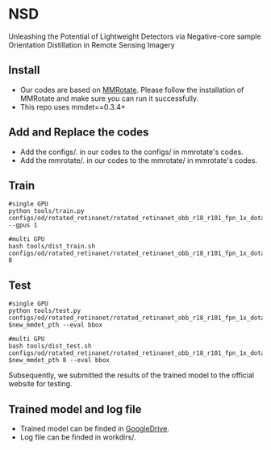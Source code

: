 # NSD
Unleashing the Potential of Lightweight Detectors via Negative-core sample Orientation Distillation in Remote Sensing Imagery

## Install
  - Our codes are based on [MMRotate](https://github.com/open-mmlab/mmrotate). Please follow the installation of MMRotate and make sure you can run it successfully.
  - This repo uses mmdet==0.3.4+
  
## Add and Replace the codes
  - Add the configs/. in our codes to the configs/ in mmrotate's codes.
  - Add the mmrotate/. in our codes to the mmrotate/ in mmrotate's codes.
  
## Train
```
#single GPU
python tools/train.py configs/od/rotated_retinanet/rotated_retinanet_obb_r18_r101_fpn_1x_dota_le90.py --gpus 1

#multi GPU
bash tools/dist_train.sh configs/od/rotated_retinanet/rotated_retinanet_obb_r18_r101_fpn_1x_dota_le90.py 8
```

## Test

```
#single GPU
python tools/test.py configs/od/rotated_retinanet/rotated_retinanet_obb_r18_r101_fpn_1x_dota_le90.py $new_mmdet_pth --eval bbox

#multi GPU
bash tools/dist_test.sh configs/od/rotated_retinanet/rotated_retinanet_obb_r18_r101_fpn_1x_dota_le90.py $new_mmdet_pth 8 --eval bbox
```
Subsequently, we submitted the results of the trained model to the official website for testing.

## Trained model and log file
  - Trained model can be finded in [GoogleDrive]( https://pan.baidu.com/s/1UzCgvobiv9mlHZqP8qnIfQ?pwd=uwj3).
  - Log file can be finded in workdirs/.
